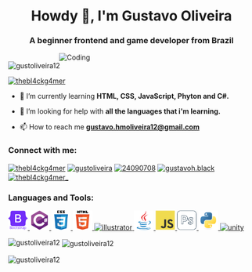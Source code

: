 <h1 align="center">Howdy 👋, I'm Gustavo Oliveira</h1>
<h3 align="center">A beginner frontend and game developer from Brazil</h3>

<img align="right" alt="Coding" width="400" src="https://external-content.duckduckgo.com/iu/?u=https%3A%2F%2Fi.pinimg.com%2Foriginals%2F16%2F69%2Fe5%2F1669e57761ccc67fa5e31a09a54764d0.gif">

<p align="left"> <img src="https://komarev.com/ghpvc/?username=gustoliveira12&label=Profile%20views&color=0e75b6&style=flat" alt="gustoliveira12" /> </p>

<p align="left"> <a href="https://twitter.com/thebl4ckg4mer" target="blank"><img src="https://img.shields.io/twitter/follow/thebl4ckg4mer?logo=twitter&style=for-the-badge" alt="thebl4ckg4mer" /></a> </p>

- 🌱 I’m currently learning **HTML, CSS, JavaScript, Phyton and C#.**

- 🤝 I’m looking for help with **all the languages that i'm learning.**

- 📫 How to reach me **gustavo.hmoliveira12@gmail.com**

<h3 align="left">Connect with me:</h3>
<p align="left">
<a href="https://twitter.com/thebl4ckg4mer" target="blank"><img align="center" src="https://raw.githubusercontent.com/rahuldkjain/github-profile-readme-generator/master/src/images/icons/Social/twitter.svg" alt="thebl4ckg4mer" height="30" width="40" /></a>
<a href="https://linkedin.com/in/gustoliveira" target="blank"><img align="center" src="https://raw.githubusercontent.com/rahuldkjain/github-profile-readme-generator/master/src/images/icons/Social/linked-in-alt.svg" alt="gustoliveira" height="30" width="40" /></a>
<a href="https://stackoverflow.com/users/24090708" target="blank"><img align="center" src="https://raw.githubusercontent.com/rahuldkjain/github-profile-readme-generator/master/src/images/icons/Social/stack-overflow.svg" alt="24090708" height="30" width="40" /></a>
<a href="https://instagram.com/gustavoh.black" target="blank"><img align="center" src="https://raw.githubusercontent.com/rahuldkjain/github-profile-readme-generator/master/src/images/icons/Social/instagram.svg" alt="gustavoh.black" height="30" width="40" /></a>
<a href="https://www.youtube.com/@TheBl4ckG4mer_" target="blank"><img align="center" src="https://raw.githubusercontent.com/rahuldkjain/github-profile-readme-generator/master/src/images/icons/Social/youtube.svg" alt="thebl4ckg4mer_" height="30" width="40" /></a>
</p>

<h3 align="left">Languages and Tools:</h3>
<p align="left"> <a href="https://getbootstrap.com" target="_blank" rel="noreferrer"> <img src="https://raw.githubusercontent.com/devicons/devicon/master/icons/bootstrap/bootstrap-plain-wordmark.svg" alt="bootstrap" width="40" height="40"/> </a> <a href="https://www.w3schools.com/cs/" target="_blank" rel="noreferrer"> <img src="https://raw.githubusercontent.com/devicons/devicon/master/icons/csharp/csharp-original.svg" alt="csharp" width="40" height="40"/> </a> <a href="https://www.w3schools.com/css/" target="_blank" rel="noreferrer"> <img src="https://raw.githubusercontent.com/devicons/devicon/master/icons/css3/css3-original-wordmark.svg" alt="css3" width="40" height="40"/> </a> <a href="https://www.w3.org/html/" target="_blank" rel="noreferrer"> <img src="https://raw.githubusercontent.com/devicons/devicon/master/icons/html5/html5-original-wordmark.svg" alt="html5" width="40" height="40"/> </a> <a href="https://www.adobe.com/in/products/illustrator.html" target="_blank" rel="noreferrer"> <img src="https://www.vectorlogo.zone/logos/adobe_illustrator/adobe_illustrator-icon.svg" alt="illustrator" width="40" height="40"/> </a> <a href="https://www.java.com" target="_blank" rel="noreferrer"> <img src="https://raw.githubusercontent.com/devicons/devicon/master/icons/java/java-original.svg" alt="java" width="40" height="40"/> </a> <a href="https://developer.mozilla.org/en-US/docs/Web/JavaScript" target="_blank" rel="noreferrer"> <img src="https://raw.githubusercontent.com/devicons/devicon/master/icons/javascript/javascript-original.svg" alt="javascript" width="40" height="40"/> </a> <a href="https://www.photoshop.com/en" target="_blank" rel="noreferrer"> <img src="https://raw.githubusercontent.com/devicons/devicon/master/icons/photoshop/photoshop-line.svg" alt="photoshop" width="40" height="40"/> </a> <a href="https://www.python.org" target="_blank" rel="noreferrer"> <img src="https://raw.githubusercontent.com/devicons/devicon/master/icons/python/python-original.svg" alt="python" width="40" height="40"/> </a> <a href="https://unity.com/" target="_blank" rel="noreferrer"> <img src="https://www.vectorlogo.zone/logos/unity3d/unity3d-icon.svg" alt="unity" width="40" height="40"/> </a> </p>

<p><img align="left" src="https://github-readme-stats.vercel.app/api/top-langs?username=gustoliveira12&show_icons=true&locale=en&layout=compact" alt="gustoliveira12" /></p>

<p>&nbsp;<img align="center" src="https://github-readme-stats.vercel.app/api?username=gustoliveira12&show_icons=true&locale=en" alt="gustoliveira12" /></p>

<p><img align="center" src="https://github-readme-streak-stats.herokuapp.com/?user=gustoliveira12&" alt="gustoliveira12" /></p>
